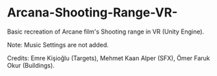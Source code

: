 # Arcana-Shooting-Range-VR-
Basic recreation of Arcane film's Shooting range in VR (Unity Engine).

Note: Music Settings are not added.

Credits: Emre Kişioğlu (Targets), Mehmet Kaan Alper (SFX), Ömer Faruk Okur (Buildings).
